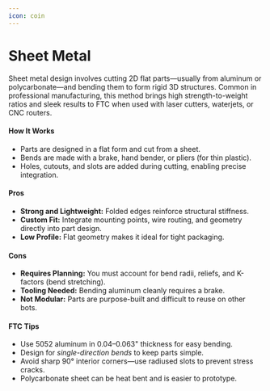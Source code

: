 ```yaml
---
icon: coin
---
```


# Sheet Metal

Sheet metal design involves cutting 2D flat parts—usually from aluminum or polycarbonate—and bending them to form rigid 3D structures. Common in professional manufacturing, this method brings high strength-to-weight ratios and sleek results to FTC when used with laser cutters, waterjets, or CNC routers.

#### How It Works

* Parts are designed in a flat form and cut from a sheet.
* Bends are made with a brake, hand bender, or pliers (for thin plastic).
* Holes, cutouts, and slots are added during cutting, enabling precise integration.

#### Pros

* **Strong and Lightweight:** Folded edges reinforce structural stiffness.
* **Custom Fit:** Integrate mounting points, wire routing, and geometry directly into part design.
* **Low Profile:** Flat geometry makes it ideal for tight packaging.

#### Cons

* **Requires Planning:** You must account for bend radii, reliefs, and K-factors (bend stretching).
* **Tooling Needed:** Bending aluminum cleanly requires a brake.
* **Not Modular:** Parts are purpose-built and difficult to reuse on other bots.

#### FTC Tips

* Use 5052 aluminum in 0.04–0.063" thickness for easy bending.
* Design for _single-direction bends_ to keep parts simple.
* Avoid sharp 90° interior corners—use radiused slots to prevent stress cracks.
* Polycarbonate sheet can be heat bent and is easier to prototype.
